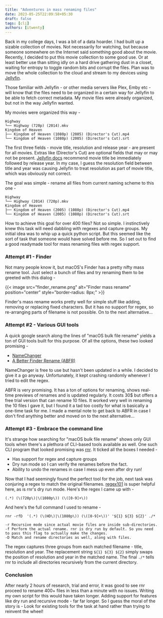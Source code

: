 ```yaml
---
title: "Adventures in mass renaming files"
date: 2023-05-25T22:09:58+05:30
draft: false
tags: [cli]
authors: [itwenty]
---
```


Back in my college days, I was a bit of a data hoarder. I had built up a sizable collection of movies. Not necessarily for watching, but because someone somewhere on the Internet said something good about the movie. Recently, I decided to put this movie collection to some good use. Or at least better use than sitting idly on a hard drive gathering dust in a closet, waiting for entropy to toggle random bits and corrupt the files. Plan was to move the whole collection to the cloud and stream to my devices using [Jellyfin](https://jellyfin.org/).

Those familiar with Jellyfin - or other media servers like Plex, Emby etc - will know that the files need to be organized in a certain way for Jellyfin to be able to fetch correct metadata. My movie files were already organized, but not in the way Jellyfin wanted.

My movies were organized this way -

    Highway
    └── Highway (720p) (2014).mkv
    Kingdom of Heaven
    ├── Kingdom of Heaven (1080p) (2005) (Director's Cut).mp4
    └── Kingdom of Heaven (1080p) (2005) (Director's Cut).srt

The first three fields - movie title, resolution and release year - are present for all movies. Extras like (Director's Cut) are optional fields that may or may not be present. [Jellyfin docs](https://jellyfin.org/docs/general/server/media/movies/) recommend movie title be immediately followed by release year. In my case, I guess the resolution field between title and year was causing Jellyfin to treat resolution as part of movie title, which was obviously not correct.

The goal was simple - rename all files from current naming scheme to this one -

    Highway
    └── Highway (2014) (720p).mkv
    Kingdom of Heaven
    ├── Kingdom of Heaven (2005) (1080p) (Director's Cut).mp4
    └── Kingdom of Heaven (2005) (1080p) (Director's Cut).srt

 How to achieve this goal for over 400 files? Not so simple. I instinctively knew this task will need dabbling with regexes and capture groups. My initial idea was to whip up a quick python script. But this seemed like the sort of task that someone would have solved before me. So I set out to find a good readymade tool for mass renaming files with regex support.

### Attempt #1 - Finder
Not many people know it, but macOS's Finder has a pretty nifty mass rename tool. Just select a bunch of files and try renaming them to be greeted with this dialog -

{{< image src="finder_rename.png" alt="Finder mass rename" position="center" style="border-radius: 8px;" >}}

Finder's mass rename works pretty well for simple stuff like adding, removing or replacing fixed characters. But it has no support for regex, so re-arranging parts of filename is not possible. On to the next alternative...

### Attempt #2 - Various GUI tools
A quick google search along the lines of "macOS bulk file rename" yields a ton of GUI tools built for this purpose. Of all the options, these two looked promising -

- [NameChanger](https://mrrsoftware.com/namechanger/)
- [A Better Finder Rename (ABFR)](https://www.publicspace.net/ABetterFinderRename/index.html)

NameChanger is free to use but hasn't been updated in a while. I decided to give it a go anyway. Unfortunately, it kept crashing randomly whenever I tried to edit the regex.

ABFR is very promising. It has a ton of options for renaming, shows real-time previews of renames and is updated regularly. It costs 30$ but offers a free trial version that can rename 10 files. It worked very well in renaming the 10 files I gave it, but I found it a tad too costly for what is basically a one-time task for me. I made a mental note to get back to ABFR in case I don't find anything better and moved on to the next alternative...

### Attempt #3 - Embrace the command line
It's strange how searching for "macOS bulk file rename" shows only GUI tools when there's a plethora of CLI-based tools available as well. One such CLI program that looked promising was [rnr](https://github.com/ismaelgv/rnr). It ticked all the boxes I needed -

 - Has support for regex and capture groups
 - Dry run mode so I can verify the renames before the fact.
 - Ability to undo the renames in case I mess up even after dry run!

Now that I had seemingly found the perfect tool for the job, next task was conjuring a regex to match the original filenames. [regex101](https://regex101.com/) is super helpful here, as is rnr's dry run mode. Here's the regex I came up with -


    (.*) (\(720p\)|\(1080p\)) (\([0-9]+\))

And here's the full command I used to rename -

    rnr -rfD  '(.*) (\(HD\)|\(1080p\)) (\([0-9]+\))' '${1} ${3} ${2}' ./*

    -r Recursive mode since actual movie files are inside sub-directories.
    -f Perform the actual rename. rnr is dry run by default. So you need to pass this flag to actually make the changes.
    -D Match and rename directories as well, along with files.

The regex captures three groups from each matched filename - title, resolution and year. The replacement string `${1} ${3} ${2}` simply swaps the position of resolution and year in the matched name. The final `./*` tells rnr to include all directories recursively from the current directory.

### Conclusion
After nearly 2 hours of research, trial and error, it was good to see rnr proceed to rename 400+ files in less than a minute with no issues. Writing my own script for this would have taken longer. Adding support for features like dry run and recursive mode - far far longer. So I guess the moral of the story is - Look for existing tools for the task at hand rather than trying to reinvent the wheel!
